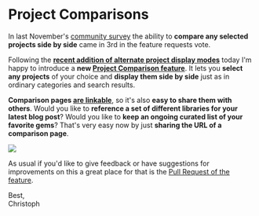 # Project Comparisons

In last November's [community survey][survey] the ability to **compare any selected projects side by side** came in 3rd in the feature requests vote.

Following the **[recent addition of alternate project display modes](/blog/2019-01-31/alternate-project-display-modes)** today I'm happy to introduce a **new [Project Comparison feature](/compare/celluloid,concurrent-ruby,eventmachine)**. It lets you **select any projects** of your choice and **display them side by side** just as in ordinary categories and search results.

**Comparison pages [are linkable](/compare/jekyll,middleman?display=compact&order=rubygem_first_release_on)**, so it's also **easy to share them with others**. Would you like to **reference a set of different libraries for your latest blog post**? Would you like to **keep an ongoing curated list of your favorite gems**? That's very easy now by just **sharing the URL of a comparison page**.

<a href="https://github.com/rubytoolbox/rubytoolbox/pull/408"><img src="https://user-images.githubusercontent.com/13972/52794499-38449580-3070-11e9-876c-a0f2309b4e85.gif"></a>

As usual if you'd like to give feedback or have suggestions for improvements on this a great place for that is the [Pull Request of the feature][pr].

Best,<br/>Christoph


[PR]: https://github.com/rubytoolbox/rubytoolbox/pull/408
[survey]: /blog/2018-12-04/survey-results
